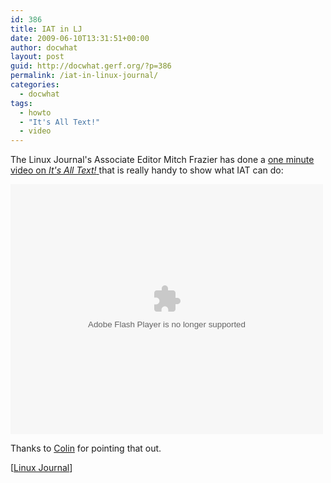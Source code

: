 ```yaml
---
id: 386
title: IAT in LJ
date: 2009-06-10T13:31:51+00:00
author: docwhat
layout: post
guid: http://docwhat.gerf.org/?p=386
permalink: /iat-in-linux-journal/
categories:
  - docwhat
tags:
  - howto
  - "It's All Text!"
  - video
---
```

The Linux Journal's Associate Editor Mitch Frazier has done a <a href="http://www.linuxjournal.com/video/firefox-addon-its-all-text">one minute video on </a><em><a href="http://www.linuxjournal.com/video/firefox-addon-its-all-text">It's All Text!</a></em><a href="http://www.linuxjournal.com/video/firefox-addon-its-all-text"> </a>that is really handy to show what IAT can do:

<object width="500" height="400" data="http://blip.tv/scripts/flash/showplayer.swf?enablejs=true&amp;feedurl=www.linuxjournal.com/rss&amp;file=http://blip.tv/rss/flash/2235438&amp;showplayerpath=http://blip.tv/scripts/flash/showplayer.swf" type="application/x-shockwave-flash"><param name="id" value="emfield_videocck_player_bliptv_1" /><param name="allowfullscreen" value="true" /><param name="quality" value="best" /><param name="src" value="http://blip.tv/scripts/flash/showplayer.swf?enablejs=true&amp;feedurl=www.linuxjournal.com/rss&amp;file=http://blip.tv/rss/flash/2235438&amp;showplayerpath=http://blip.tv/scripts/flash/showplayer.swf" /><param name="name" value="emfield_videocck_player_bliptv_1" /></object>

Thanks to <a href="http://cad.cx/blog/">Colin</a> for pointing that out.

[<a href="http://www.linuxjournal.com/video/firefox-addon-its-all-text">Linux Journal</a>]